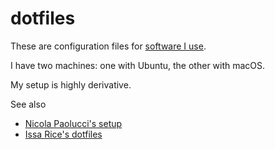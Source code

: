 # dotfiles

These are configuration files for [software I use](http://coltongrainger.com/software).

I have two machines: one with Ubuntu, the other with macOS.

My setup is highly derivative. 

See also
- [Nicola Paolucci's setup](https://developer.atlassian.com/blog/2016/02/best-way-to-store-dotfiles-git-bare-repo/)
- [Issa Rice's dotfiles](https://github.com/riceissa/dotfiles)
